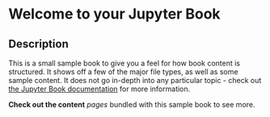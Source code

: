 # Welcome to your Jupyter Book

## Description

This is a small sample book to give you a feel for how book content is
structured.
It shows off a few of the major file types, as well as some sample content.
It does not go in-depth into any particular topic - check out [the Jupyter Book documentation](https://jupyterbook.org) for more information.

**Check out the content** *pages* bundled with this sample book to see more.

```{tableofcontents}
```
